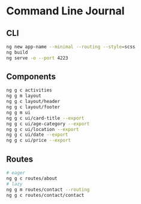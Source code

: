 # Command Line Journal

## CLI

```bash
ng new app-name --minimal --routing --style=scss
ng build
ng serve -o --port 4223
```

## Components

```bash
ng g c activities
ng g m layout
ng g c layout/header
ng g c layout/footer
ng g m ui
ng g c ui/card-title --export
ng g c ui/age-category --export
ng g c ui/location --export
ng g c ui/date --export
ng g c ui/price --export
```

## Routes

```bash
# eager
ng g c routes/about
# lazy
ng g m routes/contact --routing
ng g c routes/contact/contact

```
